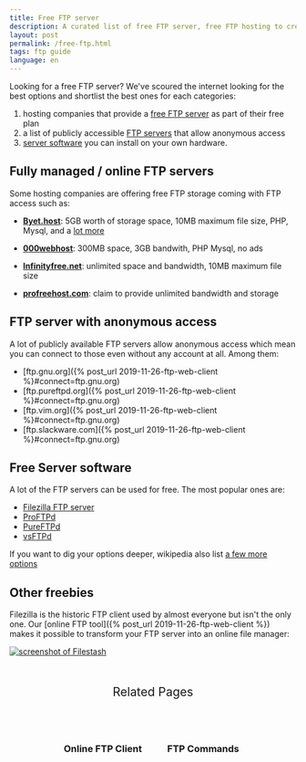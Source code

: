 ```yaml
---
title: Free FTP server
description: A curated list of free FTP server, free FTP hosting to create your site and other online servers
layout: post
permalink: /free-ftp.html
tags: ftp guide
language: en
---
```


Looking for a free FTP server? We've scoured the internet looking for the best options and shortlist the best ones for each categories:

1. hosting companies that provide a [free FTP server](#fully-managed--online-ftp-servers) as part of their free plan
2. a list of publicly accessible [FTP servers](#ftp-server-with-anonymous-access) that allow anonymous access
3. [server software](#free-server-software) you can install on your own hardware.


## Fully managed / online FTP servers

Some hosting companies are offering free FTP storage coming with FTP access such as:

- [**Byet.host**](https://byet.host/): 5GB worth of storage space, 10MB maximum file size, PHP, Mysql, and a [lot more](https://byet.host/free-hosting)

- [**000webhost**](https://www.000webhost.com/): 300MB space, 3GB bandwith, PHP Mysql, no ads

- [**Infinityfree.net**](https://infinityfree.net/): unlimited space and bandwidth, 10MB maximum file size

- [**profreehost.com**](https://profreehost.com/): claim to provide unlimited bandwidth and storage



## FTP server with anonymous access

A lot of publicly available FTP servers allow anonymous access which mean you can connect to those even without any account at all. Among them:
- [ftp.gnu.org]({% post_url 2019-11-26-ftp-web-client %}#connect=ftp.gnu.org)
- [ftp.pureftpd.org]({% post_url 2019-11-26-ftp-web-client %}#connect=ftp.gnu.org)
- [ftp.vim.org]({% post_url 2019-11-26-ftp-web-client %}#connect=ftp.gnu.org)
- [ftp.slackware.com]({% post_url 2019-11-26-ftp-web-client %}#connect=ftp.gnu.org)


## Free Server software

A lot of the FTP servers can be used for free. The most popular ones are:

- [Filezilla FTP server](https://filezilla-project.org/)
- [ProFTPd](http://www.proftpd.org/)
- [PureFTPd](https://www.pureftpd.org/project/pure-ftpd/)
- [vsFTPd](https://security.appspot.com/vsftpd.html)

If you want to dig your options deeper, wikipedia also list [a few more options](https://en.wikipedia.org/wiki/Comparison_of_FTP_server_software_packages)

## Other freebies

Filezilla is the historic FTP client used by almost everyone but isn't the only one. Our [online FTP tool]({% post_url 2019-11-26-ftp-web-client %}) makes it possible to transform your FTP server into an online file manager:

[![screenshot of Filestash](/img/posts/2020-07-08-free-ftp-server-online.png)](https://www.filestash.app/online-ftp-client.html)



<div class="related">
    <div class="title">
        Related Pages <br>
        <img src="https://mickael.kerjean.me/assets/img/arrow_bottom.png"/>
    </div>
    <div class="related_content">
        <a href="{% post_url 2019-11-26-ftp-web-client %}"><h3 class="no-anchor">Online FTP Client</h3></a><a href="{% post_url 2020-07-06-ftp-from-the-command-line %}"><h3 class="no-anchor">FTP Commands</h3></a>
    </div>
</div>

<style>
.related{ text-align:center;margin-top:50px;}
.related .title{
    font-size: 1.5em;
    margin-top: 30px;
}
.related .title img{
    animation: bounce 1s infinite alternate;
    width: 16px;
    height: 17px;
}
.related .related_content { margin-top:5px; }
.related .related_content h3 {
    background: var(--bg-color);
    padding: 50px 0;
    border-radius: 5px;
    margin: 0!important;
}
.related .related_content a{
    display: inline-block;
    width: 33%;
    padding: 5px;
    text-decoration: none!important;
}
.related .related_content a:hover{
    transform: scale(1.1);
    transition: ease 0.3s transform;
}
.related .related_content a:hover h3{
    background: var(--emphasis-primary);
    transition: ease 0.3s background;
}

@media only screen and (max-width: 550px) {
    .related .related_content a{ width: 100%; }
}
@keyframes bounce {
    from {
        transform: translate3d(0,0,0);
    }
    to {
        transform: translate3d(0,-8px,0);
    }
}
</style>

